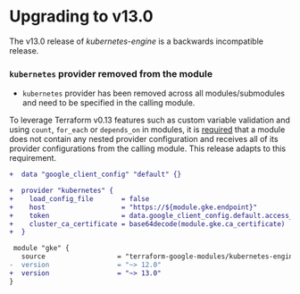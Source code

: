 # Upgrading to v13.0

The v13.0 release of *kubernetes-engine* is a backwards incompatible
release.

### `kubernetes` provider removed from the module

- `kubernetes` provider has been removed across all modules/submodules and need to be specified in the calling module.

To leverage Terraform v0.13 features such as custom variable validation and using `count`, `for_each` or `depends_on` in modules,
it is [required](https://www.terraform.io/docs/modules/providers.html#legacy-shared-modules-with-provider-configurations) that
a module does not contain any nested provider configuration and receives all of its provider configurations from the calling
module. This release adapts to this requirement.

```diff
+  data "google_client_config" "default" {}

+  provider "kubernetes" {
+    load_config_file       = false
+    host                   = "https://${module.gke.endpoint}"
+    token                  = data.google_client_config.default.access_token
+    cluster_ca_certificate = base64decode(module.gke.ca_certificate)
+  }

 module "gke" {
   source                  = "terraform-google-modules/kubernetes-engine/google"
-  version                 = "~> 12.0"
+  version                 = "~> 13.0"
}
```
